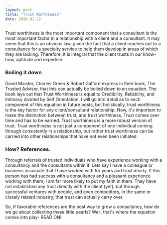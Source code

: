 ```yaml
---
layout: post
title: "Trust Worthiness"
date: 2020-01-22
---
```


Trust worthiness is the most important component that a consultant is the most
important factor in a relationship with a client and a consultant. It may seem
that this is an obvious law, given the fact that a client reaches out to a
consultancy for a specialty service to help them develop in areas of which they
are lacking. Therefore, it is integral that the client trusts in our know-how,
aptitude and expertise.

### Boiling it down

David Maister, Charles Green & Robert Galford express in their book, The Trusted
Advisor, that this can actually be boiled down to an equation. The book lays out that
Trust Worthiness is equal to Credibility, Reliability, and Intimacy divided by
Self Orientation. I will go into detail as to each component of this equation in
future posts, but holistically, trust worthiness is the key factor for any client/consultant
relationship. Now, it's important to make the distinction between trust, and
trust worthiness. Trust comes over time and has to be earned. Trust worthiness is
a more robust version of trust. Trust worthiness is not just a component of one
individual coming through consistently in a relationship, but rather trust worthiness
can be carried into other relationships that have not even been initiated.

### How? References.

Through referrals of trusted individuals who have experience
working with a consultancy and the consultants within it. Lets say I have a colleague
or business associate that I have worked with for years and trust dearly. If this
person has had success with a consultancy and a pleasant experience working with
them, I am far more likely to put my faith in them. They have not established any
trust directly with the client (yet), but through successful ventures with people,
and even competitors, in the same or closely related industry, that trust can
actually carry over.

So, if favorable references are the best way to grow a consultancy, how do we go
about collecting these little pearls? Well, that's where the equation comes into
play- READ ON!
